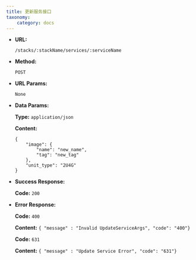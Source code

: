 ```yaml
---
title: 更新服务接口
taxonomy:
    category: docs
---
```


* **URL:**

    `/stacks/:stackName/services/:serviceName`

* **Method:**

    `POST`

* **URL Params:**

    `None`

* **Data Params:**

	**Type:** `application/json`
	
	**Content:**

	```
	{
		"image": {
			"name": "new_name",
			"tag": "new_tag"
		},
		"unit_type": "2U4G"
	}
	```

* **Success Response:**

	**Code:** `200`

* **Error Response:**

	**Code:** `400`
  	
  	**Content:** `{ "message" : "Invalid UpdateServiceArgs", "code": "400"}`

	**Code:** `631`
  	
  	**Content:** `{ "message" : "Update Service Error", "code": "631"}`